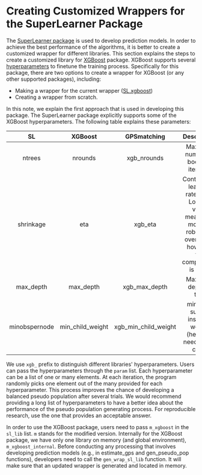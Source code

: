 # Creating Customized Wrappers for the SuperLearner Package

The [SuperLearner package](https://github.com/ecpolley/SuperLearner) is used to develop prediction models. In order to achieve the best performance of the algorithms, it is better to create a customized wrapper for different libraries. This section explains the steps to create a customized library for [XGBoost](https://xgboost.readthedocs.io/en/latest/index.html) package. XGBoost supports several [hyperparameters](https://xgboost.readthedocs.io/en/latest/parameter.html) to finetune the training process. 
Specifically for this package, there are two options to create a wrapper for XGBoost (or any other supported packages), including:

- Making a wrapper for the current wrapper ([SL.xgboost](https://github.com/ecpolley/SuperLearner/blob/master/R/SL.xgboost.R))
- Creating a wrapper from scratch. 

In this note, we explain the first approach that is used in developing this package. The SuperLearner package explicitly supports some of the XGBoost hyperparameters. The following table explains these parameters:


| SL  |XGBoost| GPSmatching| Description |
|:---:|:-----:|:----------:|:-----------:|
| ntrees | nrounds | xgb_nrounds | Maximum number of boosting iteration |
| shrinkage | eta | xgb_eta | Controls the learning rate [0,1]. Low eta value means the model is robust for overfitting; however, the computation is slow.  | 
| max_depth | max_depth | xgb_max_depth | Maximum depth of tree |
| minobspernode | min_child_weight | xgb_min_child_weight | minimum sum of instance weight (hessian) needed in a child.|

We use `xgb_` prefix to distinguish different libraries' hyperparameters. Users can pass the hyperparameters through the `param` list. Each hyperparameter can be a list of one or many elements. At each iteration, the program randomly picks one element out of the many provided for each hyperparameter. This process improves the chance of developing a balanced pseudo population after several trials. We would recommend providing a long list of hyperparameters to have a better idea about the performance of the pseudo population generating process. For reproducible research, use the one that provides an acceptable answer.

In order to use the XGBoost package, users need to pass `m_xgboost` in the `sl_lib` list. `m` stands for the modified version. Internally for the XGBoost package, we have only one library on memory (and global environment), `m_xgboost_internal`. Before conducting any processing that involves developing prediction models (e.g., in estimate_gps and gen_pseudo_pop functions), developers need to call the `gen_wrap_sl_lib` function. It will make sure that an updated wrapper is generated and located in memory. 